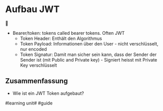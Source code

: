 # Aufbau JWT
🔑

- Bearer/token: tokens called bearer tokens. Often JWT
	- Token Header: Enthält den Algorithmus
	- Token Payload: Informationen über den User - nicht verschlüsselt, nur encoded
	- Token Signatur: Damit man sicher sein kann, dass der Sender der Sender ist (mit Public and Private key) - Signiert heisst mit Private Key verschlüsselt

## Zusammenfassung
- Wie ist ein JWT Token aufgebaut?

#learning unit# #guide